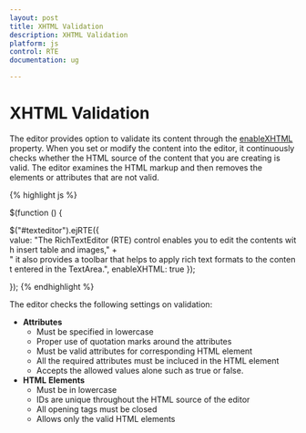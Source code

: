```yaml
---
layout: post
title: XHTML Validation
description: XHTML Validation
platform: js
control: RTE
documentation: ug

---
```

# XHTML Validation

The editor provides option to validate its content through the [enableXHTML](http://help.syncfusion.com/js/api/ejrte#members:enablexhtml) property. When you set or modify the content into the editor, it continuously checks whether the HTML source of the content that you are creating is valid. The editor examines the HTML markup and then removes the elements or attributes that are not valid. 

{% highlight js %}

$(function () {

$("#texteditor").ejRTE({
value: "The RichTextEditor (RTE) control enables you to edit the contents with insert table and images," +
" it also provides a toolbar that helps to apply rich text formats to the content entered in the TextArea.",
enableXHTML: true
});

});
{% endhighlight %}

The editor checks the following settings on validation:

* **Attributes** 
  * Must be specified in lowercase 
  * Proper use of quotation marks around the attributes
  * Must be valid attributes for corresponding HTML element
  * All the required attributes must be incluced in the HTML element
  * Accepts the allowed values alone such as true or false.
* **HTML** **Elements** 
  * Must be in lowercase 
  * IDs are unique throughout the HTML source of the editor
  * All opening tags must be closed
  * Allows only the valid HTML elements

